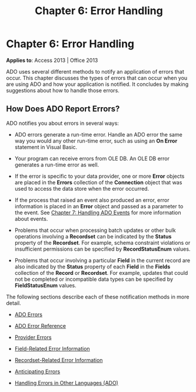 ﻿---
title: 'Chapter 6: Error Handling'
TOCTitle: 'Chapter 6: Error Handling'
ms:assetid: 6ae7343b-b9e0-c4c3-f65c-110f903e573e
ms:mtpsurl: https://msdn.microsoft.com/library/JJ249420(v=office.15)
ms:contentKeyID: 48545440
ms.date: 09/18/2015
mtps_version: v=office.15
---

# Chapter 6: Error Handling


**Applies to**: Access 2013 | Office 2013

ADO uses several different methods to notify an application of errors that occur. This chapter discusses the types of errors that can occur when you are using ADO and how your application is notified. It concludes by making suggestions about how to handle those errors.

## How Does ADO Report Errors?

ADO notifies you about errors in several ways:

  - ADO errors generate a run-time error. Handle an ADO error the same way you would any other run-time error, such as using an **On Error** statement in Visual Basic.

  - Your program can receive errors from OLE DB. An OLE DB error generates a run-time error as well.

  - If the error is specific to your data provider, one or more **Error** objects are placed in the **Errors** collection of the **Connection** object that was used to access the data store when the error occurred.

  - If the process that raised an event also produced an error, error information is placed in an **Error** object and passed as a parameter to the event. See [Chapter 7: Handling ADO Events](chapter-7-handling-ado-events.md) for more information about events.

  - Problems that occur when processing batch updates or other bulk operations involving a **Recordset** can be indicated by the **Status** property of the **Recordset**. For example, schema constraint violations or insufficient permissions can be specified by **RecordStatusEnum** values.

  - Problems that occur involving a particular **Field** in the current record are also indicated by the **Status** property of each **Field** in the **Fields** collection of the **Record** or **Recordset**. For example, updates that could not be completed or incompatible data types can be specified by **FieldStatusEnum** values.

The following sections describe each of these notification methods in more detail.

- [ADO Errors](ado-errors.md)

- [ADO Error Reference](ado-error-reference.md)

- [Provider Errors](provider-errors.md)

- [Field-Related Error Information](field-related-error-information.md)

- [Recordset-Related Error Information](recordset-related-error-information.md)

- [Anticipating Errors](anticipating-errors.md)

- [Handling Errors in Other Languages (ADO)](handling-errors-in-other-languages.md)